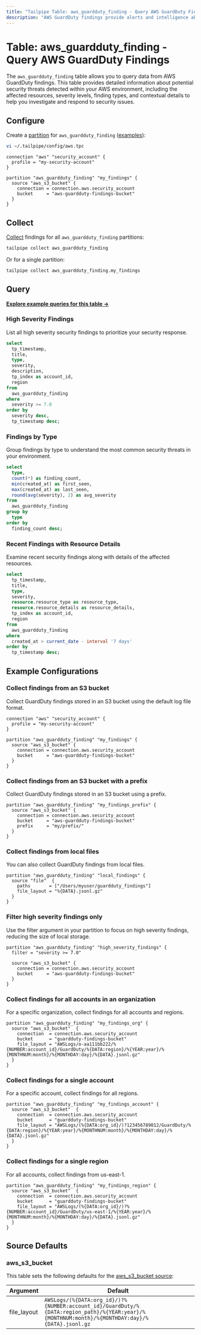 ```yaml
---
title: "Tailpipe Table: aws_guardduty_finding - Query AWS GuardDuty Findings"
description: "AWS GuardDuty findings provide alerts and intelligence about potential security threats and suspicious activities detected in your AWS environment."
---
```


# Table: aws_guardduty_finding - Query AWS GuardDuty Findings

The `aws_guardduty_finding` table allows you to query data from AWS GuardDuty findings. This table provides detailed information about potential security threats detected within your AWS environment, including the affected resources, severity levels, finding types, and contextual details to help you investigate and respond to security issues.

## Configure

Create a [partition](https://tailpipe.io/docs/manage/partition) for `aws_guardduty_finding` ([examples](https://hub.tailpipe.io/plugins/turbot/aws/tables/aws_guardduty_finding#example-configurations)):

```sh
vi ~/.tailpipe/config/aws.tpc
```

```hcl
connection "aws" "security_account" {
  profile = "my-security-account"
}

partition "aws_guardduty_finding" "my_findings" {
  source "aws_s3_bucket" {
    connection = connection.aws.security_account
    bucket     = "aws-guardduty-findings-bucket"
  }
}
```

## Collect

[Collect](https://tailpipe.io/docs/manage/collection) findings for all `aws_guardduty_finding` partitions:

```sh
tailpipe collect aws_guardduty_finding
```

Or for a single partition:

```sh
tailpipe collect aws_guardduty_finding.my_findings
```

## Query

**[Explore example queries for this table →](https://hub.tailpipe.io/plugins/turbot/aws/queries/aws_guardduty_finding)**

### High Severity Findings

List all high severity security findings to prioritize your security response.

```sql
select
  tp_timestamp,
  title,
  type,
  severity,
  description,
  tp_index as account_id,
  region
from
  aws_guardduty_finding
where
  severity >= 7.0
order by
  severity desc,
  tp_timestamp desc;
```

### Findings by Type

Group findings by type to understand the most common security threats in your environment.

```sql
select
  type,
  count(*) as finding_count,
  min(created_at) as first_seen,
  max(created_at) as last_seen,
  round(avg(severity), 2) as avg_severity
from
  aws_guardduty_finding
group by
  type
order by
  finding_count desc;
```

### Recent Findings with Resource Details

Examine recent security findings along with details of the affected resources.

```sql
select
  tp_timestamp,
  title,
  type,
  severity,
  resource.resource_type as resource_type,
  resource.resource_details as resource_details,
  tp_index as account_id,
  region
from
  aws_guardduty_finding
where
  created_at > current_date - interval '7 days'
order by
  tp_timestamp desc;
```

## Example Configurations

### Collect findings from an S3 bucket

Collect GuardDuty findings stored in an S3 bucket using the default log file format.

```hcl
connection "aws" "security_account" {
  profile = "my-security-account"
}

partition "aws_guardduty_finding" "my_findings" {
  source "aws_s3_bucket" {
    connection = connection.aws.security_account
    bucket     = "aws-guardduty-findings-bucket"
  }
}
```

### Collect findings from an S3 bucket with a prefix

Collect GuardDuty findings stored in an S3 bucket using a prefix.

```hcl
partition "aws_guardduty_finding" "my_findings_prefix" {
  source "aws_s3_bucket" {
    connection = connection.aws.security_account
    bucket     = "aws-guardduty-findings-bucket"
    prefix     = "my/prefix/"
  }
}
```

### Collect findings from local files

You can also collect GuardDuty findings from local files.

```hcl
partition "aws_guardduty_finding" "local_findings" {
  source "file"  {
    paths       = ["/Users/myuser/guardduty_findings"]
    file_layout = "%{DATA}.jsonl.gz"
  }
}
```

### Filter high severity findings only

Use the filter argument in your partition to focus on high severity findings, reducing the size of local storage.

```hcl
partition "aws_guardduty_finding" "high_severity_findings" {
  filter = "severity >= 7.0"

  source "aws_s3_bucket" {
    connection = connection.aws.security_account
    bucket     = "aws-guardduty-findings-bucket"
  }
}
```

### Collect findings for all accounts in an organization

For a specific organization, collect findings for all accounts and regions.

```hcl
partition "aws_guardduty_finding" "my_findings_org" {
  source "aws_s3_bucket"  {
    connection  = connection.aws.security_account
    bucket      = "guardduty-findings-bucket"
    file_layout = "AWSLogs/o-aa111bb222/%{NUMBER:account_id}/GuardDuty/%{DATA:region}/%{YEAR:year}/%{MONTHNUM:month}/%{MONTHDAY:day}/%{DATA}.jsonl.gz"
  }
}
```

### Collect findings for a single account

For a specific account, collect findings for all regions.

```hcl
partition "aws_guardduty_finding" "my_findings_account" {
  source "aws_s3_bucket"  {
    connection  = connection.aws.security_account
    bucket      = "guardduty-findings-bucket"
    file_layout = "AWSLogs/(%{DATA:org_id}/)?123456789012/GuardDuty/%{DATA:region}/%{YEAR:year}/%{MONTHNUM:month}/%{MONTHDAY:day}/%{DATA}.jsonl.gz"
  }
}
```

### Collect findings for a single region

For all accounts, collect findings from us-east-1.

```hcl
partition "aws_guardduty_finding" "my_findings_region" {
  source "aws_s3_bucket"  {
    connection  = connection.aws.security_account
    bucket      = "guardduty-findings-bucket"
    file_layout = "AWSLogs/(%{DATA:org_id}/)?%{NUMBER:account_id}/GuardDuty/us-east-1/%{YEAR:year}/%{MONTHNUM:month}/%{MONTHDAY:day}/%{DATA}.jsonl.gz"
  }
}
```

## Source Defaults

### aws_s3_bucket

This table sets the following defaults for the [aws_s3_bucket source](https://hub.tailpipe.io/plugins/turbot/aws/sources/aws_s3_bucket#arguments):

| Argument      | Default |
|--------------|---------|
| file_layout  | `AWSLogs/(%{DATA:org_id}/)?%{NUMBER:account_id}/GuardDuty/%{DATA:region_path}/%{YEAR:year}/%{MONTHNUM:month}/%{MONTHDAY:day}/%{DATA}.jsonl.gz` |
``` 